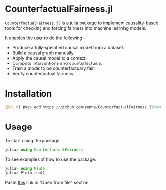# CounterfactualFairness.jl

`CounterfactualFairness.jl` is a julia package to implement causality-based tools for checking and forcing fairness into machine learning models.

It enables the user to do the following -
- Produce a fully-specified causal model from a dataset.
- Build a causal graph manually.
- Apply the causal model to a context.
- Compute interventions and counterfactuals.
- Train a model to be counterfactually fair.
- Verify counterfactual fairness.

# Installation

```julia
(@v1.6) pkg> add https://github.com/zenna/CounterfactualFairness.jl#arw-week2
```

# Usage

To start using the package,
```julia
julia> using CounterfactualFairness
```

To see examples of how to use the package: 

```julia
julia> using Pluto
julia> Pluto.run()
```

Paste [this](plutodocs/cm.jl) link in "Open from file" section.